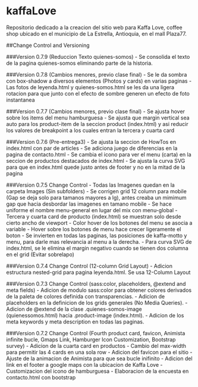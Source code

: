 # kaffaLove

Repositorio dedicado a la creacion del sitio web para Kaffa Love, coffee shop ubicado en el municipio de La Estrella, Antioquia, en el mall Plaza77.



##Change Control and Versioning

###Version 0.7.9 (Reduccion Texto quienes-somos)
    - Se consolida el texto de la pagina quienes-somos eliminando parte de la historia.

###Version 0.7.8 (Cambios menores, previo clase final)
    - Se le da sombra con box-shadow a diversos elementos (Photos y cards) en varias paginas
    - Las fotos de leyenda.html y quienes-somos.html se les da una ligera rotacion para que junto con el efecto de sombre generen un efecto de foto instantanea

###Version 0.7.7 (Cambios menores, previo clase final)
    - Se ajusta hover sobre los items del menu hamburguesa
    - Se ajusta que margin vertical sea auto para los product-item de la seccion product (index.html) y asi reducir los valores de breakpoint a los cuales entran la tercera y cuarta card


###Version 0.7.6 (Pre-entrega3)
    - Se ajusta la seccion de HowTos en index.html con par de articles
    - Se adiciona juego de diferencias en la pagina de contacto.html
    - Se cambia el icono para ver el menu (carta) en la seccion de productos destacados de index.html
    - Se ajusta la curva SVG para que en index.html quede justo antes de footer y no en la mitad de la pagina


###Version 0.7.5 Change Control
    - Todas las Imagenes quedan en la carpeta Images (Sin subfolders)
    - Se corrigen grid 12 column para mobile (Gap se deja solo para tamanos mayores a lg), antes creaba un mimimum gap que hacia desbordar las imagenes en tamano mobile
    - Se hace uniforme el nombre menu-general en lugar del mix con menu-global
    - Tercera y cuarta card de producto (index.html) se muestran solo desde cierto ancho de viewport
    - Color hover de los botones del menu se asocia a variable
    - Hover sobre los botones de menu hace crecer ligeramente el boton
    - Se invierten en todas las paginas, las posiciones de kaffa-motto y menu, para darle mas relevancia al menu a la derecha.
    - Para curva SVG de index.html, se le elimina el margin negativo cuando se tienen dos columna en el grid (Evitar sobrelapo)

###Version 0.7.4 Change Control (12-column Grid Layout)
    - Adicion estructura nested-grid para pagina leyenda.html. Se usa 12-Column Layout
    

###Version 0.7.3 Change Control (sass:color, placeholders, @extend and meta fields)
    - Adicion de modulo sass:color para obtener colores derivados de la paleta de colores definida con transparencias.
    - Adicion de placeholders en la definicion de los grids generales (No Media Queries).
    - Adicion de @extend de la clase .quienes-somos-image (quienessomos.html) hacia .product-image (index.html).
    - Adicion de los meta keywords y meta description en todas las paginas.


###Version 0.7.2 Change Control (Fourth product card, favicon, Animista infinite bucle, Gmaps Link, Hamburger Icon Customization, Bootstrap survey)
    - Adicion de la cuarta card en productos
    - Cambio del max-width para permitir las 4 cards en una sola row
    - Adicion del favicon para el sitio
    - Ajuste de la animacion de Animista para que sea bucle inifinito
    - Adicion del link en el footer a google maps con la ubicacion de Kaffa Love
    - Customizacion del icono de hamburguesa
    - Elaboracion de la encuesta en contacto.html con bootstrap
